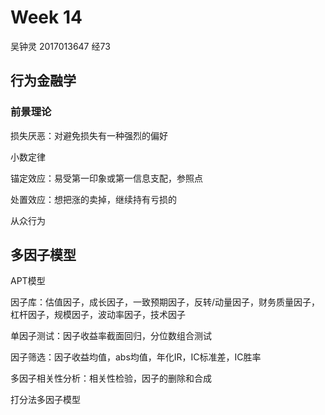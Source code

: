 # Week 14

吴钟灵 2017013647 经73

## 行为金融学

### 前景理论

损失厌恶：对避免损失有一种强烈的偏好

小数定律

锚定效应：易受第一印象或第一信息支配，参照点

处置效应：想把涨的卖掉，继续持有亏损的

从众行为

## 多因子模型

APT模型

因子库：估值因子，成长因子，一致预期因子，反转/动量因子，财务质量因子，杠杆因子，规模因子，波动率因子，技术因子

单因子测试：因子收益率截面回归，分位数组合测试

因子筛选：因子收益均值，abs均值，年化IR，IC标准差，IC胜率

多因子相关性分析：相关性检验，因子的删除和合成

打分法多因子模型